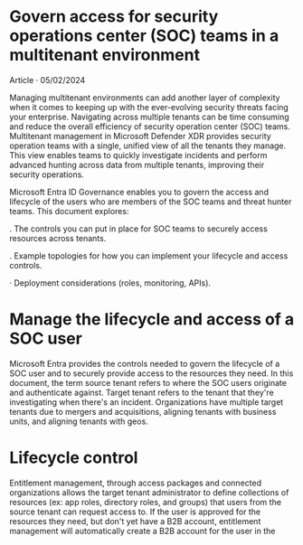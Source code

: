 # Govern access for security operations center (SOC) teams in a multitenant environment

Article · 05/02/2024

Managing multitenant environments can add another layer of complexity when it comes to keeping up with the ever-evolving security threats facing your enterprise. Navigating across multiple tenants can be time consuming and reduce the overall efficiency of security operation center (SOC) teams. Multitenant management in Microsoft Defender XDR provides security operation teams with a single, unified view of all the tenants they manage. This view enables teams to quickly investigate incidents and perform advanced hunting across data from multiple tenants, improving their security operations.

Microsoft Entra ID Governance enables you to govern the access and lifecycle of the users who are members of the SOC teams and threat hunter teams. This document explores:

. The controls you can put in place for SOC teams to securely access resources across tenants.

. Example topologies for how you can implement your lifecycle and access controls.

· Deployment considerations (roles, monitoring, APIs).


# Manage the lifecycle and access of a SOC user

Microsoft Entra provides the controls needed to govern the lifecycle of a SOC user and to securely provide access to the resources they need. In this document, the term source tenant refers to where the SOC users originate and authenticate against. Target tenant refers to the tenant that they're investigating when there's an incident. Organizations have multiple target tenants due to mergers and acquisitions, aligning tenants with business units, and aligning tenants with geos.


# Lifecycle control

Entitlement management, through access packages and connected organizations allows the target tenant administrator to define collections of resources (ex: app roles, directory roles, and groups) that users from the source tenant can request access to. If the user is approved for the resources they need, but don't yet have a B2B account, entitlement management will automatically create a B2B account for the user in the
